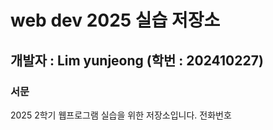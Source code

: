 # web dev 2025 실습 저장소
## 개발자 : Lim yunjeong (학번 : 202410227)
### 서문
2025 2학기
웹프로그램 실습을 위한 저장소입니다.
전화번호
